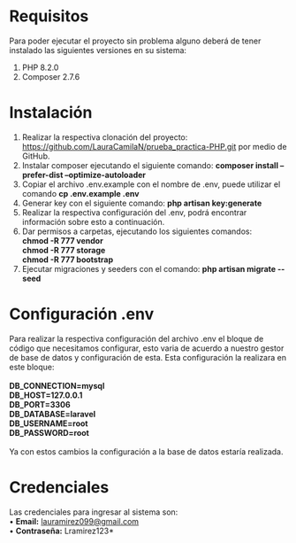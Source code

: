 # Requisitos
Para poder ejecutar el proyecto sin problema alguno deberá de tener instalado las siguientes versiones en su sistema:
1.	PHP 8.2.0 
2.	Composer 2.7.6
   
# Instalación
1.	Realizar la respectiva clonación del proyecto: https://github.com/LauraCamilaN/prueba_practica-PHP.git por medio de GitHub.
2.	Instalar composer ejecutando el siguiente comando: <b>composer install –prefer-dist –optimize-autoloader</b>
3.	Copiar el archivo .env.example con el nombre de .env, puede utilizar el comando <b>cp .env.example .env</b>
4.	Generar key con el siguiente comando: <b>php artisan key:generate</b>
5.	Realizar la respectiva configuración del .env, podrá encontrar información sobre esto a continuación.
6.	Dar permisos a carpetas, ejecutando los siguientes comandos: <br>
<b>chmod -R 777 vendor</b> <br>
<b>chmod -R 777 storage</b> <br>
<b>chmod -R 777 bootstrap</b> </br>
7.	Ejecutar migraciones y seeders con el comando: <b>php artisan migrate --seed</b>

# Configuración .env
Para realizar la respectiva configuración del archivo .env el bloque de código que necesitamos configurar, esto varia de acuerdo a nuestro gestor de base de datos y configuración de esta. Esta configuración la realizara en este bloque: <br><br>
<b>DB_CONNECTION=mysql</b> <br>
<b>DB_HOST=127.0.0.1</b> <br>
<b>DB_PORT=3306</b> <br>
<b>DB_DATABASE=laravel</b> <br>
<b>DB_USERNAME=root</b> <br>
<b>DB_PASSWORD=root</b> <br><br>
Ya con estos cambios la configuración a la base de datos estaría realizada. 

# Credenciales
Las credenciales para ingresar al sistema son: <br>
•	<b>Email:</b> lauramirez099@gmail.com <br>
•	<b>Contraseña:</b> Lramirez123* <br>
